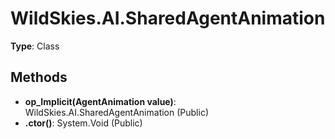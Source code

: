 ﻿# WildSkies.AI.SharedAgentAnimation

**Type**: Class

## Methods

- **op_Implicit(AgentAnimation value)**: WildSkies.AI.SharedAgentAnimation (Public)
- **.ctor()**: System.Void (Public)

